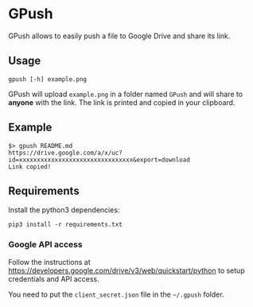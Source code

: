 # GPush

GPush allows to easily push a file to Google Drive and share its link.

## Usage

`gpush [-h] example.png`

GPush will upload `example.png` in a folder named `GPush` and will share to **anyone** with the link. The link is printed and copied in your clipboard.

## Example

```
$> gpush README.md 
https://drive.google.com/a/x/uc?id=xxxxxxxxxxxxxxxxxxxxxxxxxxxxxxxx&export=download
Link copied!
```

## Requirements

Install the python3 dependencies:

`pip3 install -r requirements.txt`


### Google API access

Follow the instructions at https://developers.google.com/drive/v3/web/quickstart/python to setup credentials and API access.

You need to put the `client_secret.json` file in the `~/.gpush` folder.
